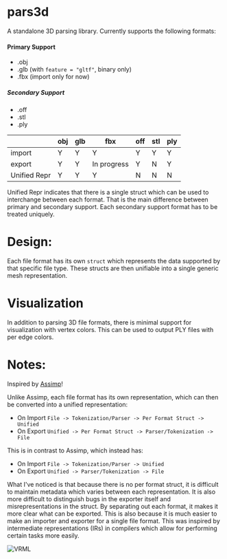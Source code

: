 # pars3d

A standalone 3D parsing library.
Currently supports the following formats:


#### Primary Support
- .obj
- .glb (with `feature = "gltf"`, binary only)
- .fbx (import only for now)


##### Secondary Support
- .off
- .stl
- .ply

| |obj|glb|fbx|off|stl|ply|
|-|  -|  -|  -|  -|  -|  -|
|import|Y|Y|Y|Y|Y|Y|
|export|Y|Y|In progress|Y|N|Y|
|Unified Repr|Y|Y|Y|N|N|N|

Unified Repr indicates that there is a single struct which can be used to interchange between
each format. That is the main difference between primary and secondary support. Each secondary
support format has to be treated uniquely.

# Design:

Each file format has its own `struct` which represents the data supported by that specific file
type. These structs are then unifiable into a single generic mesh representation.

# Visualization

In addition to parsing 3D file formats, there is minimal support for visualization with vertex
colors. This can be used to output PLY files with per edge colors.

# Notes:

Inspired by [Assimp](https://github.com/assimp/)!

Unlike Assimp, each file format has its own representation, which can then be converted into a
unified representation:

- On Import `File -> Tokenization/Parser -> Per Format Struct -> Unified`
- On Export `Unified -> Per Format Struct -> Parser/Tokenization -> File`

This is in contrast to Assimp, which instead has:

- On Import `File -> Tokenization/Parser -> Unified`
- On Export `Unified -> Parser/Tokenization -> File`

What I've noticed is that because there is no per format struct, it is difficult to maintain
metadata which varies between each representation. It is also more difficult to distinguish bugs
in the exporter itself and misrepresentations in the struct. By separating out each format, it
makes it more clear what can be exported. This is also because it is much easier to make an
importer and exporter for a single file format. This was inspired by intermediate
representations (IRs) in compilers which allow for performing certain tasks more easily.

![VRML](https://web.archive.org/web/20000929035521/http://www.geocities.com:80/SiliconValley/4944/VRML.gif)
